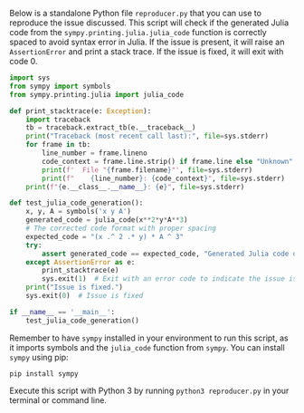 Below is a standalone Python file `reproducer.py` that you can use to reproduce the issue discussed. This script will check if the generated Julia code from the `sympy.printing.julia.julia_code` function is correctly spaced to avoid syntax error in Julia. If the issue is present, it will raise an `AssertionError` and print a stack trace. If the issue is fixed, it will exit with code 0.

```python
import sys
from sympy import symbols
from sympy.printing.julia import julia_code

def print_stacktrace(e: Exception):
    import traceback
    tb = traceback.extract_tb(e.__traceback__)
    print("Traceback (most recent call last):", file=sys.stderr)
    for frame in tb:
        line_number = frame.lineno
        code_context = frame.line.strip() if frame.line else "Unknown"
        print(f'  File "{frame.filename}"', file=sys.stderr)
        print(f"    {line_number}: {code_context}", file=sys.stderr)
    print(f"{e.__class__.__name__}: {e}", file=sys.stderr)

def test_julia_code_generation():
    x, y, A = symbols('x y A')
    generated_code = julia_code(x**2*y*A**3)
    # The corrected code format with proper spacing
    expected_code = "(x .^ 2 .* y) * A ^ 3"
    try:
        assert generated_code == expected_code, "Generated Julia code does not have the expected format."
    except AssertionError as e:
        print_stacktrace(e)
        sys.exit(1)  # Exit with an error code to indicate the issue is present
    print("Issue is fixed.")
    sys.exit(0)  # Issue is fixed

if __name__ == '__main__':
    test_julia_code_generation()
```

Remember to have `sympy` installed in your environment to run this script, as it imports symbols and the `julia_code` function from `sympy`. You can install `sympy` using pip:

```
pip install sympy
```

Execute this script with Python 3 by running `python3 reproducer.py` in your terminal or command line.